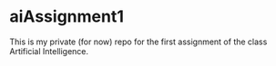 # aiAssignment1
This is my private (for now) repo for the first assignment of the class Artificial Intelligence.
